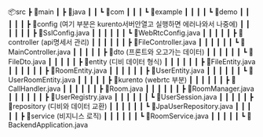 📦src
 ┣ 📂main
 ┃ ┣ 📂java
 ┃ ┃ ┗ 📂com
 ┃ ┃ ┃ ┗ 📂example
 ┃ ┃ ┃ ┃ ┗ 📂demo
 ┃ ┃ ┃ ┃ ┃ ┣ 📂config (여기 부분은 kurento서버안열고 실행하면 에러나와서 나중에)
 ┃ ┃ ┃ ┃ ┃ ┃ ┣ 📜SslConfig.java
 ┃ ┃ ┃ ┃ ┃ ┃ ┗ 📜WebRtcConfig.java
 ┃ ┃ ┃ ┃ ┃ ┣ 📂controller (api명세서 관리)
 ┃ ┃ ┃ ┃ ┃ ┃ ┣ 📜FileController.java
 ┃ ┃ ┃ ┃ ┃ ┃ ┗ 📜MainController.java
 ┃ ┃ ┃ ┃ ┃ ┣ 📂dto (프론트와 오고가는 데이터)
 ┃ ┃ ┃ ┃ ┃ ┃ ┗ 📜FileDto.java
 ┃ ┃ ┃ ┃ ┃ ┣ 📂entity (디비 데이터 형식)
 ┃ ┃ ┃ ┃ ┃ ┃ ┣ 📜FileEntity.java
 ┃ ┃ ┃ ┃ ┃ ┃ ┣ 📜RoomEntity.java
 ┃ ┃ ┃ ┃ ┃ ┃ ┣ 📜UserEntity.java
 ┃ ┃ ┃ ┃ ┃ ┃ ┗ 📜UserRoomEntity.java
 ┃ ┃ ┃ ┃ ┃ ┣ 📂kurento (webrtc 부분)
 ┃ ┃ ┃ ┃ ┃ ┃ ┣ 📜CallHandler.java
 ┃ ┃ ┃ ┃ ┃ ┃ ┣ 📜Room.java
 ┃ ┃ ┃ ┃ ┃ ┃ ┣ 📜RoomManager.java
 ┃ ┃ ┃ ┃ ┃ ┃ ┣ 📜UserRegistry.java
 ┃ ┃ ┃ ┃ ┃ ┃ ┗ 📜UserSession.java
 ┃ ┃ ┃ ┃ ┃ ┣ 📂repository (디비와 데이터 교환)
 ┃ ┃ ┃ ┃ ┃ ┃ ┗ 📜JpaUserRepository.java
 ┃ ┃ ┃ ┃ ┃ ┣ 📂service (비지니스 로직)
 ┃ ┃ ┃ ┃ ┃ ┃ ┗ 📜RoomService.java
 ┃ ┃ ┃ ┃ ┃ ┗ 📜BackendApplication.java

